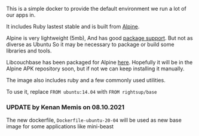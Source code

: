 This is a simple docker to provide the default environment we run a lot of our apps in.

It includes Ruby lastest stable and is built from [Alpine](http://www.alpinelinux.org/).

Alpine is very lightweight (5mb), And has good [package support](https://pkgs.alpinelinux.org/packages). But not as diverse as Ubuntu So it may be necessary to package or build some libraries and tools. 

Libcouchbase has been packaged for Alpine [here](https://github.com/gerbal/alpine-libcouchbase). Hopefully it will be in the Alpine APK repository soon, but if not we can keep installing it manually. 

The image also includes ruby and a few commonly used utilities.

To use it, replace `FROM ubuntu:14.04` with `FROM rightsup/base`

### UPDATE by Kenan Memis on 08.10.2021 

The new dockerfile, `Dockerfile-ubuntu-20-04` will be used as new base image for some applications like mini-beast

